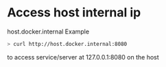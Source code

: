 # Access host internal ip

host.docker.internal
Example

```bash
> curl http://host.docker.internal:8080
```

to access service/server at 127.0.0.1:8080 on the host

